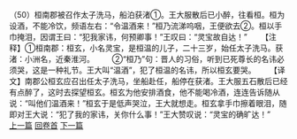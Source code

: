 （50）桓南郡被召作太子洗马，船泊获渚①。王大服散后已小醉，往看桓。桓为设酒，不能冷饮，频语左右：“令温酒来！”桓乃流涕呜咽，王便欲去②。桓以手巾掩泪，因谓王曰：“犯我家讳，何预卿事！”王叹曰：“灵宝故自达！”
　　【注释】①桓南郡：桓玄，小名灵宝，是桓温的儿子，二十三岁，始任太子洗马。获渚：小洲名，近秦淮河。
　　②“桓乃”句：晋人的习俗，听到已死尊长的名讳必须哭，这是一种礼节。王大叫“温酒”，犯了桓温的名讳，所以桓玄要哭。
　　【译文】南郡公桓玄应召出任太子洗马，坐船赴任，船停在获渚。王大服五石散后已经有点醉了，这时去探望桓玄。桓玄为他安排酒食，他不能喝冷酒，连连告诉随从说：“叫他们温酒来！”桓玄于是低声哭泣，王大就想走。桓玄拿手巾擦着眼泪，随即对王大说：“犯了我的家讳，关你什么事！”王大赞叹说：“灵宝的确旷达！”
<br>[上一篇](23_49) [回卷首](23_00) [下一篇](23_51)
